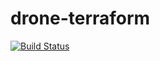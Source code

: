 # drone-terraform

[![Build Status](https://ci.simux.ch/api/badges/simonfuhrer/drone-terraform/status.svg?ref=refs/heads/master)](https://ci.simux.ch/simonfuhrer/drone-terraform)
